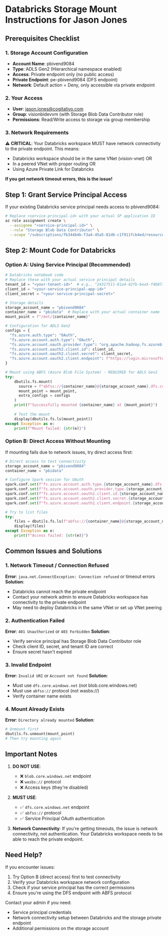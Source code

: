 # Databricks Storage Mount Instructions for Jason Jones

## Prerequisites Checklist

### 1. Storage Account Configuration
- **Account Name**: pbivend9084
- **Type**: ADLS Gen2 (Hierarchical namespace enabled)
- **Access**: Private endpoint only (no public access)
- **Private Endpoint**: pe-pbivend9084 (DFS endpoint)
- **Network**: Default action = Deny, only accessible via private endpoint

### 2. Your Access
- **User**: jason.jones@cogitativo.com
- **Group**: visionbidevvm (with Storage Blob Data Contributor role)
- **Permissions**: Read/Write access to storage via group membership

### 3. Network Requirements
⚠️ **CRITICAL**: Your Databricks workspace MUST have network connectivity to the private endpoint. This means:
- Databricks workspace should be in the same VNet (vision-vnet) OR
- In a peered VNet with proper routing OR
- Using Azure Private Link for Databricks

**If you get network timeout errors, this is the issue!**

## Step 1: Grant Service Principal Access

If your existing Databricks service principal needs access to pbivend9084:

```bash
# Replace <service-principal-id> with your actual SP application ID
az role assignment create \
  --assignee "<service-principal-id>" \
  --role "Storage Blob Data Contributor" \
  --scope "/subscriptions/fb344b4b-f3a4-45a5-81d6-c1f911fcb4ed/resourceGroups/rg-pbi-vendor-isolated/providers/Microsoft.Storage/storageAccounts/pbivend9084"
```

## Step 2: Mount Code for Databricks

### Option A: Using Service Principal (Recommended)

```python
# Databricks notebook code
# Replace these with your actual service principal details
tenant_id = "<your-tenant-id>"  # e.g., "24317511-81a4-42fb-bea5-f4b0735acba5"
client_id = "<your-service-principal-app-id>"
client_secret = "<your-service-principal-secret>"

# Storage details
storage_account_name = "pbivend9084"
container_name = "pbidata"  # Replace with your actual container name
mount_point = f"/mnt/{container_name}"

# Configuration for ADLS Gen2
configs = {
  "fs.azure.auth.type": "OAuth",
  "fs.azure.account.auth.type": "OAuth",
  "fs.azure.account.oauth.provider.type": "org.apache.hadoop.fs.azurebfs.oauth2.ClientCredsTokenProvider",
  "fs.azure.account.oauth2.client.id": client_id,
  "fs.azure.account.oauth2.client.secret": client_secret,
  "fs.azure.account.oauth2.client.endpoint": f"https://login.microsoftonline.com/{tenant_id}/oauth2/token"
}

# Mount using ABFS (Azure Blob File System) - REQUIRED for ADLS Gen2
try:
    dbutils.fs.mount(
      source = f"abfss://{container_name}@{storage_account_name}.dfs.core.windows.net/",
      mount_point = mount_point,
      extra_configs = configs
    )
    print(f"Successfully mounted {container_name} at {mount_point}")
    
    # Test the mount
    display(dbutils.fs.ls(mount_point))
except Exception as e:
    print(f"Mount failed: {str(e)}")
```

### Option B: Direct Access Without Mounting

If mounting fails due to network issues, try direct access first:

```python
# Direct access to test connectivity
storage_account_name = "pbivend9084"
container_name = "pbidata"

# Configure Spark session for OAuth
spark.conf.set(f"fs.azure.account.auth.type.{storage_account_name}.dfs.core.windows.net", "OAuth")
spark.conf.set(f"fs.azure.account.oauth.provider.type.{storage_account_name}.dfs.core.windows.net", "org.apache.hadoop.fs.azurebfs.oauth2.ClientCredsTokenProvider")
spark.conf.set(f"fs.azure.account.oauth2.client.id.{storage_account_name}.dfs.core.windows.net", "<your-client-id>")
spark.conf.set(f"fs.azure.account.oauth2.client.secret.{storage_account_name}.dfs.core.windows.net", "<your-client-secret>")
spark.conf.set(f"fs.azure.account.oauth2.client.endpoint.{storage_account_name}.dfs.core.windows.net", f"https://login.microsoftonline.com/<tenant-id>/oauth2/token")

# Try to list files
try:
    files = dbutils.fs.ls(f"abfss://{container_name}@{storage_account_name}.dfs.core.windows.net/")
    display(files)
except Exception as e:
    print(f"Access failed: {str(e)}")
```

## Common Issues and Solutions

### 1. Network Timeout / Connection Refused
**Error**: `java.net.ConnectException: Connection refused` or timeout errors
**Solution**: 
- Databricks cannot reach the private endpoint
- Contact your network admin to ensure Databricks workspace has connectivity to the private endpoint
- May need to deploy Databricks in the same VNet or set up VNet peering

### 2. Authentication Failed
**Error**: `401 Unauthorized` or `403 Forbidden`
**Solution**:
- Verify service principal has Storage Blob Data Contributor role
- Check client ID, secret, and tenant ID are correct
- Ensure secret hasn't expired

### 3. Invalid Endpoint
**Error**: `Invalid URI` or `Account not found`
**Solution**:
- Must use `dfs.core.windows.net` (not blob.core.windows.net)
- Must use `abfss://` protocol (not wasbs://)
- Verify container name exists

### 4. Mount Already Exists
**Error**: `Directory already mounted`
**Solution**:
```python
# Unmount first
dbutils.fs.unmount(mount_point)
# Then try mounting again
```

## Important Notes

1. **DO NOT USE**:
   - ❌ `blob.core.windows.net` endpoint
   - ❌ `wasbs://` protocol
   - ❌ Access keys (they're disabled)

2. **MUST USE**:
   - ✅ `dfs.core.windows.net` endpoint
   - ✅ `abfss://` protocol
   - ✅ Service Principal OAuth authentication

3. **Network Connectivity**: If you're getting timeouts, the issue is network connectivity, not authentication. Your Databricks workspace needs to be able to reach the private endpoint.

## Need Help?

If you encounter issues:
1. Try Option B (direct access) first to test connectivity
2. Verify your Databricks workspace network configuration
3. Check if your service principal has the correct permissions
4. Ensure you're using the DFS endpoint with ABFS protocol

Contact your admin if you need:
- Service principal credentials
- Network connectivity setup between Databricks and the storage private endpoint
- Additional permissions on the storage account
